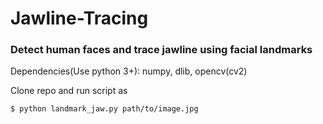 # Jawline-Tracing
### Detect human faces and trace jawline using facial landmarks

Dependencies(Use python 3+): numpy, dlib, opencv(cv2)

Clone repo and run script as

    $ python landmark_jaw.py path/to/image.jpg

